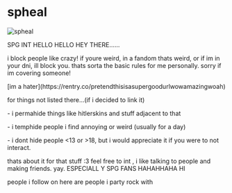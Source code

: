 # spheal
![spheal](https://github.com/user-attachments/assets/16527c68-4a5a-4284-a06c-68d2f031136d)
 <p> SPG INT HELLO HELLO HEY THERE......</p>
<p> i block people like crazy! if youre weird, in a fandom thats weird, or if im in your dni, ill block you. thats sorta the basic rules for me personally. sorry if im covering someone!</p>
[im a hater](https://rentry.co/pretendthisisasupergoodurlwowamazingwoah)
<p>for things not listed there...(if i decided to link it)</p>
<p> - i permahide things like hitlerskins and stuff adjacent to that</p>
<p> - i temphide people i find annoying or weird (usually for a day) </p>
<p> - i dont hide people <13 or >18, but i would appreciate it if you were to not interact. </p>
<p> thats about it for that stuff :3 feel free to int , i like talking to people and making friends. yay. ESPECIALL Y SPG FANS HAHAHHAHA HI </p>
<p> people i follow on here are people i party rock with</p>
